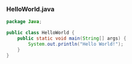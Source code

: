 ### HelloWorld.java

```java
package Java;

public class HelloWorld {
    public static void main(String[] args) {
        System.out.println("Hello World!");
    }
}
```